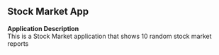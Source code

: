 ## Stock Market App
**Application Description**</br>
This is a Stock Market application that shows 10 random stock market reports


